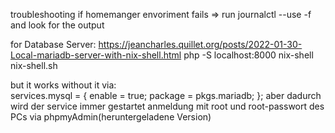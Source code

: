 troubleshooting
if homemanger envoriment fails => run journalctl --use -f and look for the output


for Database Server: 
    https://jeancharles.quillet.org/posts/2022-01-30-Local-mariadb-server-with-nix-shell.html
    php -S localhost:8000
    nix-shell nix-shell.sh

but it works without it via:   
services.mysql = {
  enable = true;
  package = pkgs.mariadb;
};
aber dadurch wird der service immer gestartet
anmeldung mit root und root-passwort des PCs via phpmyAdmin(heruntergeladene Version)